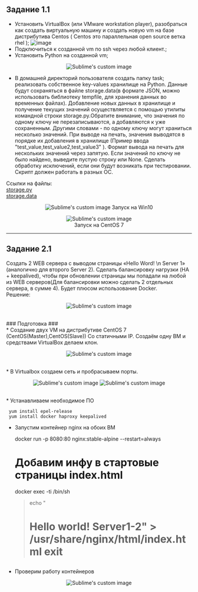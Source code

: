 ## Задание 1.1

* Установить VirtualBox (или VMware workstation player), разобраться как  создать виртуальную машину и создать новую vm на базе дистрибутива  Centos
( Centos это параллельная open source ветка rhel );
![image](https://user-images.githubusercontent.com/82956250/197356738-2c87f5fa-e147-44f1-afb2-f90f935e2d4c.png)
* Подключиться к созданной vm по ssh через любой клиент.;
* Установить Python на созданной vm;

<p align="center">
  <img src="https://user-images.githubusercontent.com/82956250/197357026-144746c7-2b7f-42cb-9d47-8ae8a616f8c8.png?raw=true" alt="Sublime's custom image"/>
</p>

* В домашней директорий пользователя создать папку task; реализовать собственное key-values хранилище на Python. Данные будут сохраняться в файле storage.data(в формате JSON, можно использовать библиотеку tempfile, для хранения данных во временных файлах). Добавление новых данных в хранилище и получение текущих значений осуществляется с помощью утилиты командной строки storage.py.Обратите внимание, что значения по одному ключу не перезаписываются, а добавляются к уже сохраненным. Другими словами - по одному ключу могут храниться несколько значений. При выводе на печать, значения выводятся в порядке их добавления в хранилище (Пример ввода "test_value,test_value2,test_value3" ). Формат вывода на печать для нескольких значений через запятую. Если значений по ключу не было найдено, выведите пустую строку или None. Сделать обработку исключений, если они будут возникать при тестировании. Скрипт должен работать в разных ОС.

Ссылки на файлы:<br>
[storage.py](https://github.com/Sullen-ui/servionica_exam/blob/main/task1/main.py)<br>
[storage.data](https://github.com/Sullen-ui/servionica_exam/blob/main/task1/storage.data)<br>

<p align="center">
  <img src="https://user-images.githubusercontent.com/82956250/197357436-c567eb58-2372-43c5-b496-1f74794a3574.png?raw=true" alt="Sublime's custom image"/>
  Запуск на Win10
</p>

<p align="center">
  <img src="https://user-images.githubusercontent.com/82956250/197357587-74ffd7f3-a125-41bf-a8b3-53b9a4e36d7e.png?raw=true" alt="Sublime's custom image"/><br>
  Запуск на CentOS 7
</p>

----------

## Задание 2.1
Создать 2 WEB сервера с выводом страницы «Hello Word! \n Server 1» (аналогично для второго Server 2). Сделать балансировку нагрузки (HA + keepalived), чтобы при обновлении страницы мы попадали на любой из WEB серверов(Для балансировки можно сделать 2 отдельных сервера, в сумме 4).
Будет плюсом использование Docker.<br>
Решение:

<p align="center">
  <img src="https://user-images.githubusercontent.com/82956250/198004863-ed756ef3-ed69-4404-b5d7-4bda97089357.png?raw=true" alt="Sublime's custom image"/>
</p>
<br>
### Подготовка ###<br>
* Создание двух VM на дистрибутиве CentOS 7 (CentOS(Master),CentOS(Slave)) Со статичными IP. Создаём одну ВМ и средствами VirtualBox делаем клон.<br>
<p align="center">
  <img src="https://user-images.githubusercontent.com/82956250/198009340-18fbe7f9-66a7-4def-b2d6-2d3100254ddd.png?raw=true" alt="Sublime's custom image"/>
</p><br>
* В Virtualbox создаем сеть и пробрасываем порты.
<p align="center">
  <img src="https://user-images.githubusercontent.com/82956250/198009590-5a9e3937-3b5e-4048-8a87-7c03c80b77b2.png?raw=true" alt="Sublime's custom image"/>
  <img src="https://user-images.githubusercontent.com/82956250/198009766-b17968d7-51ca-406a-a484-d071abc1e770.png?raw=true" alt="Sublime's custom image"/>
</p><br>
* Устанавливаем необходимое ПО

     yum install epel-release
     yum install docker haproxy keepalived
     
* Запустим контейнер nginx на обоих ВМ
    
     docker run -p 8080:80 nginx:stable-alpine --restart=always
     # Добавим инфу в стартовые страницы index.html
     docker exec -ti <container id> /bin/sh
     >echo "<h1>Hello world! Server1-2" > /usr/share/nginx/html/index.html
     >exit

* Проверим работу контейнеров

<p align="center">
  <img src="https://user-images.githubusercontent.com/82956250/198018928-708c70f7-28f5-4d37-a97f-11b33b991ac1.png?raw=true" alt="Sublime's custom image"/>
</p><br>



